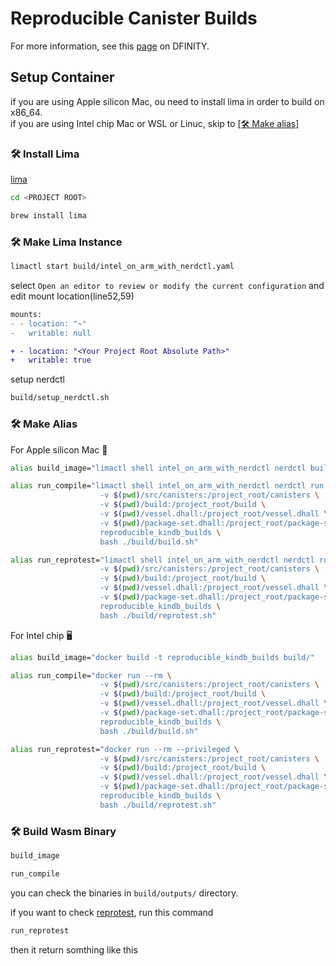 
# Reproducible Canister Builds
For more information, see this [page](https://internetcomputer.org/docs/current/developer-docs/backend/reproducible-builds) on DFINITY.
## Setup Container
if you are using Apple silicon Mac, ou need to install lima in order to build on x86_64.  
if you are using Intel chip Mac or WSL or Linuc, skip to [[🛠 Make alias]](#🛠-make-alias)

### 🛠 Install Lima
[lima](https://github.com/lima-vm/lima)

```bash
cd <PROJECT ROOT>
```

```bash
brew install lima
```

### 🛠 Make Lima Instance
```bash
limactl start build/intel_on_arm_with_nerdctl.yaml
```
select `Open an editor to review or modify the current configuration` and edit mount location(line52,59)
```diff
mounts:
- - location: "~"
-   writable: null

+ - location: "<Your Project Root Absolute Path>"
+   writable: true
```
setup nerdctl 
```bash
build/setup_nerdctl.sh
```

### 🛠 Make Alias
For Apple silicon Mac 🍎
```bash
alias build_image="limactl shell intel_on_arm_with_nerdctl nerdctl build --platform=amd64 -t reproducible_kindb_builds build/"

alias run_compile="limactl shell intel_on_arm_with_nerdctl nerdctl run --platform=amd64 --rm \
                    -v $(pwd)/src/canisters:/project_root/canisters \
                    -v $(pwd)/build:/project_root/build \
                    -v $(pwd)/vessel.dhall:/project_root/vessel.dhall \
                    -v $(pwd)/package-set.dhall:/project_root/package-set.dhall \
                    reproducible_kindb_builds \
                    bash ./build/build.sh"

alias run_reprotest="limactl shell intel_on_arm_with_nerdctl nerdctl run --platform=amd64 --rm --privileged \
                    -v $(pwd)/src/canisters:/project_root/canisters \
                    -v $(pwd)/build:/project_root/build \
                    -v $(pwd)/vessel.dhall:/project_root/vessel.dhall \
                    -v $(pwd)/package-set.dhall:/project_root/package-set.dhall \
                    reproducible_kindb_builds \
                    bash ./build/reprotest.sh"
```

For Intel chip 🖥 
```bash
alias build_image="docker build -t reproducible_kindb_builds build/"

alias run_compile="docker run --rm \
                    -v $(pwd)/src/canisters:/project_root/canisters \
                    -v $(pwd)/build:/project_root/build \
                    -v $(pwd)/vessel.dhall:/project_root/vessel.dhall \
                    -v $(pwd)/package-set.dhall:/project_root/package-set.dhall \
                    reproducible_kindb_builds \
                    bash ./build/build.sh"

alias run_reprotest="docker run --rm --privileged \
                    -v $(pwd)/src/canisters:/project_root/canisters \
                    -v $(pwd)/build:/project_root/build \
                    -v $(pwd)/vessel.dhall:/project_root/vessel.dhall \
                    -v $(pwd)/package-set.dhall:/project_root/package-set.dhall \
                    reproducible_kindb_builds \
                    bash ./build/reprotest.sh"
```

### 🛠 Build Wasm Binary
```bash
build_image
```
```bash
run_compile
```
you can check the binaries in `build/outputs/` directory.

if you want to check [reprotest](https://salsa.debian.org/reproducible-builds/reprotest), run this command
```bash
run_reprotest
```
then it return somthing like this
```
```